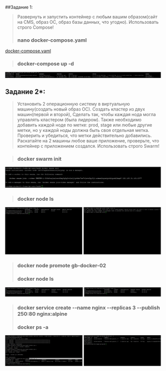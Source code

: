 ##Задание 1:
> Развернуть и запустить контейнер с любым вашим образом(сайт на CMS, образ ОС, образ базы данных, что угодно). Использовать строго Compose!
> ### nano docker-compose.yaml
[docker-compose.yaml](https://github.com/ssasergei/GeekBrains_Containerization/blob/master/HW5/docker-compose.yaml)
> ### docker-compose up -d
![1](https://github.com/ssasergei/GeekBrains_Containerization/blob/master/HW5/screenshots/task1.jpg)

## Задание 2*:
> Установить 2 операционную систему в виртуальную машину(создать новый образ ОС). Создать кластер из двух машин(первой и второй), Сделать так, чтобы каждая нода могла управлять кластером (была лидером). Также необходимо добавить каждой ноде по метке: prod, stage или любые другие метки, но у каждой ноды должна быть своя отдельная метка. Проверить и убедиться, что метки действительно добавились. Раскатайте на 2 машины любое ваше приложение, проверьте, что контейнер с приложением создался. Использовать строго Swarm!

> ### docker swarm init
![2](https://github.com/ssasergei/GeekBrains_Containerization/blob/master/HW5/screenshots/task2.jpg)
> ### docker node ls
![2-1](https://github.com/ssasergei/GeekBrains_Containerization/blob/master/HW5/screenshots/task2-1.jpg)
> ### docker node promote gb-docker-02
> ### docker node ls
![2-3](https://github.com/ssasergei/GeekBrains_Containerization/blob/master/HW5/screenshots/task2-2.jpg)
> ### docker service create --name nginx --replicas 3 --publish 250:80 nginx:alpine
> ### docker ps -a
![2-3](https://github.com/ssasergei/GeekBrains_Containerization/blob/master/HW5/screenshots/task2-3.jpg)







